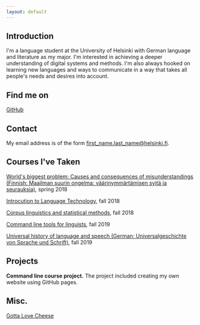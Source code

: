 ```yaml
---
layout: default
---
```


## Introduction

I'm a language student at the University of Helsinki with German language and literature as my major. I'm interested in achieving a deeper understanding of digital systems and methods. I'm also always hooked on learning new languages and ways to communicate in a way that takes all people's needs and desires into account. 

## Find me on

[GitHub](https://github.com/annaerika)

## Contact

My email address is of the form first_name.last_name@helsinki.fi. 

## Courses I've Taken

[World's biggest problem: Causes and consequences of misunderstandings (Finnish: Maailman suurin ongelma: väärinymmärtämisen syitä ja seurauksia)](https://courses.helsinki.fi/fi/kik-408/122435804), spring 2018

[Introcution to Language Technology](https://courses.helsinki.fi/en/kik-405), fall 2018

[Corpus linguistics and statistical methods](https://courses.helsinki.fi/fi/kik-404/130766529), fall 2018

[Command line tools for linguists](https://courses.helsinki.fi/fi/kik-lg219/129824412), fall 2019

[Universal history of language and speech (German: Universalgeschichte von Sprache und Schrift)](https://courses.helsinki.fi/fi/kim-de351/120365167), fall 2019

## Projects

**Command line course project.** The project included creating my own website using GitHub pages.

## Misc. 

[Gotta Love Cheese](https://en.wikipedia.org/wiki/Cheese) 
